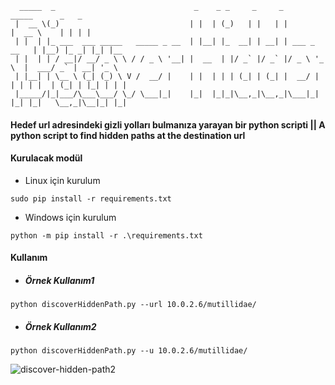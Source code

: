 ```
  _____  _                               _    _ _     _     _              _____      _   _     
 |  __ \(_)                             | |  | (_)   | |   | |            |  __ \    | | | |    
 | |  | |_ ___  ___ _____   _____ _ __  | |__| |_  __| | __| | ___ _ __   | |__) |_ _| |_| |__  
 | |  | | / __|/ __/ _ \ \ / / _ \ '__| |  __  | |/ _` |/ _` |/ _ \ '_ \  |  ___/ _` | __| '_ \ 
 | |__| | \__ \ (_| (_) \ V /  __/ |    | |  | | | (_| | (_| |  __/ | | | | |  | (_| | |_| | | |
 |_____/|_|___/\___\___/ \_/ \___|_|    |_|  |_|_|\__,_|\__,_|\___|_| |_| |_|   \__,_|\__|_| |_|

```
#### Hedef url adresindeki gizli yolları bulmanıza yarayan bir python scripti  || A python script to find hidden paths at the destination url


#### Kurulacak modül

* Linux için kurulum
```
sudo pip install -r requirements.txt
```

* Windows için kurulum
```
python -m pip install -r .\requirements.txt
```


#### Kullanım
* ##### Örnek Kullanım1
```
python discoverHiddenPath.py --url 10.0.2.6/mutillidae/
```
* ##### Örnek Kullanım2
```
python discoverHiddenPath.py --u 10.0.2.6/mutillidae/
```


![discover-hidden-path2](https://user-images.githubusercontent.com/25087769/58698520-0dbee400-83a4-11e9-89c7-45538a1981f6.PNG)
